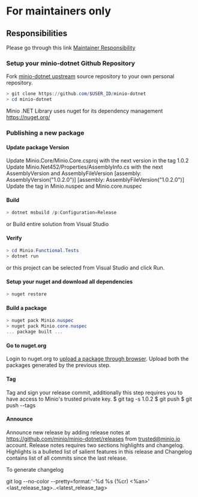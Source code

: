 # For maintainers only

## Responsibilities

Please go through this link [Maintainer Responsibility](https://gist.github.com/abperiasamy/f4d9b31d3186bbd26522)

### Setup your minio-dotnet Github Repository

Fork [minio-dotnet upstream](https://github.com/minio/minio-dotnet/fork) source repository to your own personal repository.
```powershell
> git clone https://github.com/$USER_ID/minio-dotnet
> cd minio-dotnet
```

Minio .NET Library uses nuget for its dependency management https://nuget.org/

### Publishing a new package
#### Update package Version
Update Minio.Core/Minio.Core.csproj with the next version in the <Version></Version> tag
 <Version>1.0.2</Version>
Update Minio.Net452/Properties/AssemblyInfo.cs with the next AssemblyVersion and AssemblyFileVersion
[assembly: AssemblyVersion("1.0.2.0")]
[assembly: AssemblyFileVersion("1.0.2.0")]
Update the <version> tag in Minio.nuspec and Minio.core.nuspec

#### Build
```powershell
> dotnet msbuild /p:Configuration=Release

```
or Build entire solution from Visual Studio

#### Verify
```powershell
> cd Minio.Functional.Tests
> dotnet run 
```

or this project can be selected from Visual Studio and click Run.

#### Setup your nuget and download all dependencies
```powershell
> nuget restore
```

#### Build a package
```powershell
> nuget pack Minio.nuspec
> nuget pack Minio.core.nuspec
... package built ...
```

#### Go to nuget.org
Login to nuget.org to [upload a package through browser](https://www.nuget.org/users/account/LogOn?ReturnUrl=%2Fpackages%2Fupload).
Upload both the packages generated by the previous step.

#### Tag
Tag and sign your release commit, additionally this step requires you to have access to Minio's trusted private key.
$ git tag -s 1.0.2
$ git push
$ git push --tags

#### Announce
Announce new release by adding release notes at https://github.com/minio/minio-dotnet/releases from trusted@minio.io account. Release notes requires two sections highlights and changelog. Highlights is a bulleted list of salient features in this release and Changelog contains list of all commits since the last release.

To generate changelog

git log --no-color --pretty=format:'-%d %s (%cr) <%an>' <last_release_tag>..<latest_release_tag>